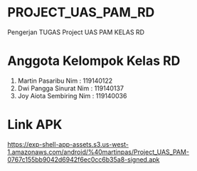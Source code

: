 # PROJECT_UAS_PAM_RD
Pengerjan TUGAS Project UAS PAM KELAS RD

# Anggota Kelompok Kelas RD
1. Martin Pasaribu        Nim : 119140122
2. Dwi Pangga Sinurat     Nim : 119140137
3. Joy Aiota Sembiring   Nim : 119140036 

# Link APK 
https://exp-shell-app-assets.s3.us-west-1.amazonaws.com/android/%40martinpas/Project_UAS_PAM-0767c155bb9042d6942f6ec0cc6b35a8-signed.apk

